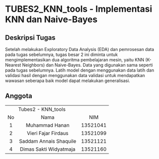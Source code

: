 # TUBES2_KNN_tools - Implementasi KNN dan Naive-Bayes

## Deskripsi Tugas
Setelah melakukan Exploratory Data Analysis (EDA) dan pemrosesan data pada tugas sebelumnya, tugas besar 2 ini diminta untuk mengimplementasikan dua algoritma pembelajaran mesin, yaitu KNN (K-Nearest Neighbors) dan Naive-Bayes. Data yang digunakan sama seperti pada tugas sebelumnya. Latih model dengan menggunakan data latih dan validasi hasil dengan menggunakan data validasi untuk mendapatkan wawasan seberapa baik model dapat melakukan generalisasi.

## Anggota 

<table>
<tr>
<td colspan = 2 align = "center">Tubes2 - KNN_tools</td>
</tr>
<tr><td align="center">No</td><td align="center">Nama</td><td align="center">NIM</td></tr>
<tr><td align="center">1</td><td align="center">Muhammad Hanan</td><td align="center">13521041</td></tr>
<tr><td align="center">2</td><td align="center">Vieri Fajar Firdaus</td><td align="center">13521099</td></tr>
<tr><td align="center">3</td><td align="center">Saddam Annais Shaquile</td><td align="center">13521121</td></tr>
<tr><td align="center">4</td><td align="center">Dimas Sakti Widyatmaja</td><td align="center">13521160</td></tr>
</table>